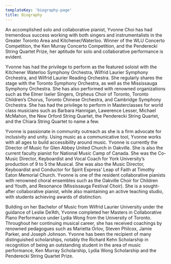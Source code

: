 ```yaml
---
templateKey: 'biography-page'
title: Biography
---
```

An accomplished solo and collaborative pianist, Yvonne Choi has had tremendous success working with both singers and instrumentalists in the Greater Toronto Area and Kitchener/Waterloo. Winner of the WLU Concerto Competition, the Ken Murray Concerto Competition, and the Penderecki String Quartet Prize, her aptitude for solo and collaborative performance is evident.

Yvonne has had the privilege to perform as the featured soloist with the Kitchener Waterloo Symphony Orchestra, Wilfrid Laurier Symphony Orchestra, and Wilfrid Laurier Reading Orchestra. She regularly shares the stage with the Toronto Symphony Orchestra, as well as the Mississauga Symphony Orchestra. She has also performed with renowned organizations such as the Elmer Iseler Singers, Orpheus Choir of Toronto, Toronto Children’s Chorus, Toronto Chinese Orchestra, and Cambridge Symphony Orchestra. She has had the privilege to perform in Masterclasses for world class musicians such as Barbara Hannigan, Lawerence Lesser, Michael McMahon, the New Orford String Quartet, the Penderecki String Quartet, and the Chiara String Quartet to name a few.

Yvonne is passionate in community outreach as she is a firm advocate for inclusivity and unity. Using music as a communicative tool, Yvonne works with all ages to build accessibility around music. Yvonne is currently the Director of Music for Glen Abbey United Church in Oakville. She is also the current faculty pianist for National Music Camp of Canada. She was the Co-Music Director, Keyboardist and Vocal Coach for York University’s production of 9 to 5 the Musical. She was also the Music Director, Keyboardist and Conductor for Spirit Express’ Leap of Faith at Timothy Eaton Memorial Church. Yvonne is one of the resident collaborative pianists with renowned choral ensembles such as the Oakville Choir for Children and Youth, and Resonance (Mississauga Festival Choir). She is a sought-after collaborative pianist, while also maintaining an active teaching studio, with students achieving awards of distinction.

Building on her Bachelor of Music from Wilfrid Laurier University under the guidance of Leslie De’Ath, Yvonne completed her Masters in Collaborative Piano Performance under Lydia Wong from the University of Toronto. Throughout her continuing musical career, she has received coachings by renowned pedagogues such as Marietta Orlov, Steven Philcox, Jamie Parker, and Joseph Johnson. Yvonne has been the recipient of many distinguished scholarships, notably the Richard Kehn Scholarship in recognition of being an outstanding student in the area of music performance, Ken Murray Scholarship, Lydia Wong Scholarship and the Penderecki String Quartet Prize.